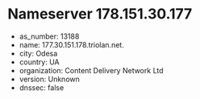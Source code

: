 # Nameserver 178.151.30.177

* as_number: 13188
* name: 177.30.151.178.triolan.net.
* city: Odesa
* country: UA
* organization: Content Delivery Network Ltd
* version: Unknown
* dnssec: false
